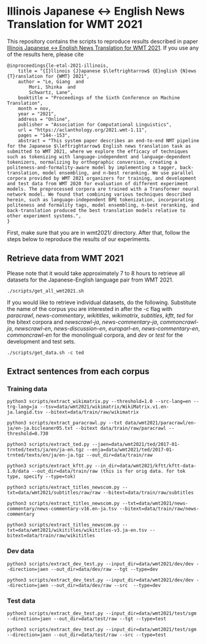 # Illinois Japanese ↔ English News Translation for WMT 2021

This repository contains the scripts to reproduce results described in paper [Illinois Japanese ↔ English News Translation for WMT 2021](https://aclanthology.org/2021.wmt-1.11/). If you use any of the results here, please cite

    @inproceedings{le-etal-2021-illinois,
        title = "{I}llinois {J}apanese $\leftrightarrow$ {E}nglish {N}ews {T}ranslation for {WMT} 2021",
        author = "Le, Giang  and
            Mori, Shinka  and
            Schwartz, Lane",
        booktitle = "Proceedings of the Sixth Conference on Machine Translation",
        month = nov,
        year = "2021",
        address = "Online",
        publisher = "Association for Computational Linguistics",
        url = "https://aclanthology.org/2021.wmt-1.11",
        pages = "144--153",
        abstract = "This system paper describes an end-to-end NMT pipeline for the Japanese $\leftrightarrow$ English news translation task as submitted to WMT 2021, where we explore the efficacy of techniques such as tokenizing with language-independent and language-dependent tokenizers, normalizing by orthographic conversion, creating a politeness-and-formality-aware model by implementing a tagger, back-translation, model ensembling, and n-best reranking. We use parallel corpora provided by WMT 2021 organizers for training, and development and test data from WMT 2020 for evaluation of different experiment models. The preprocessed corpora are trained with a Transformer neural network model. We found that combining various techniques described herein, such as language-independent BPE tokenization, incorporating politeness and formality tags, model ensembling, n-best reranking, and back-translation produced the best translation models relative to other experiment systems.",
    }

First, make sure that you are in wmt2021/ directory. After that, follow the steps below to reproduce the results of our experiments.

## Retrieve data from WMT 2021
Please note that it would take approximately 7 to 8 hours to retrieve all datasets for the Japanese-English language pair from WMT 2021.

    ./scripts/get_all_wmt2021.sh

If you would like to retrieve individual datasets, do the following. Substitute the name of the corpus you are interested in after the -c flag with *paracrawl*, *news-commentary*, *wikititles*, *wikimatrix*, *subtitles*, *kftt*, *ted* for the bitext corpora and *newscrawl-ja*, *news-commentary-ja*, *commoncrawl-ja*, *newscrawl-en*, *news-discussion-en*, *europarl-en*, *news-commentary-en*, *commoncrawl-en* for the monolingual corpora, and *dev* or *test* for the development and test sets.

    ./scripts/get_data.sh -c ted

## Extract sentences from each corpus

### Training data

    python3 scripts/extract_wikimatrix.py --threshold=1.0 --src-lang=en --trg-lang=ja --tsv=data/wmt2021/wikimatrix/WikiMatrix.v1.en-ja.langid.tsv --bitext=data/train/raw/wikimatrix
    
    python3 scripts/extract_paracrawl.py --txt data/wmt2021/paracrawl/en-ja/en-ja.bicleaner05.txt --bitext data/train/raw/paracrawl --threshold=0.730
    
    python3 scripts/extract_ted.py --jaen=data/wmt2021/ted/2017-01-trnted/texts/ja/en/ja-en.tgz --enja=data/wmt2021/ted/2017-01-trnted/texts/en/ja/en-ja.tgz --out_dir=data/train/raw
    
    python3 scripts/extract_kftt.py --in_dir=data/wmt2021/kftt/kftt-data-1.0/data --out_dir=data/train/raw (this is for orig data. for tok type, specify --type=tok)
    
    python3 scripts/extract_titles_newscom.py --txt=data/wmt2021/subtitles/raw/raw --bitext=data/train/raw/subtitles
    
    python3 scripts/extract_titles_newscom.py --txt=data/wmt2021/news-commentary/news-commentary-v16.en-ja.tsv --bitext=data/train/raw/news-commentary
    
    python3 scripts/extract_titles_newscom.py --txt=data/wmt2021/wikititles/wikititles-v3.ja-en.tsv --bitext=data/train/raw/wikititles

### Dev data

    python3 scripts/extract_dev_test.py --input_dir=data/wmt2021/dev/dev --direction=jaen --out_dir=data/dev/raw --tgt --type=dev
    
    python3 scripts/extract_dev_test.py --input_dir=data/wmt2021/dev/dev --direction=jaen --out_dir=data/dev/raw --src  --type=dev

### Test data

    python3 scripts/extract_dev_test.py --input_dir=data/wmt2021/test/sgm --direction=jaen --out_dir=data/test/raw --tgt --type=test
    
    python3 scripts/extract_dev_test.py --input_dir=data/wmt2021/test/sgm --direction=jaen --out_dir=data/test/raw --src --type=test
